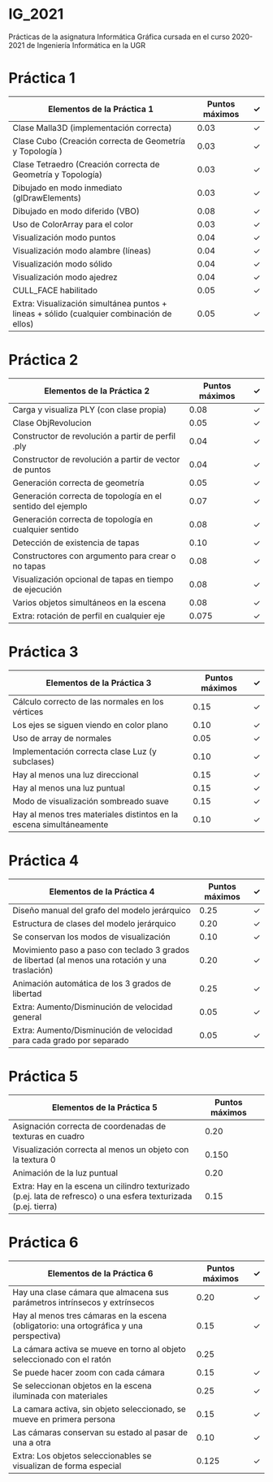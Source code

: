 # IG_2021

Prácticas de la asignatura Informática Gráfica cursada en el curso 2020-2021
de Ingeniería Informática en la UGR


# Práctica 1

|Elementos de la Práctica 1|Puntos máximos|✓|
|-|-|-|
|Clase Malla3D (implementación correcta)|0.03|✓|
|Clase Cubo (Creación correcta de Geometría y Topología )|0.03|✓|
|Clase Tetraedro (Creación correcta de Geometría y Topología)|0.03|✓|
|Dibujado en modo inmediato (glDrawElements)|0.03|✓|
|Dibujado en modo diferido (VBO)|0.08|✓|
|Uso de ColorArray para el color|0.03|✓|
|Visualización modo puntos|0.04|✓|
|Visualización modo alambre (líneas)|0.04|✓|
|Visualización modo sólido|0.04|✓|
|Visualización modo ajedrez|0.04|✓|
|CULL_FACE habilitado|0.05|✓|
|Extra: Visualización simultánea puntos + lineas + sólido (cualquier combinación de ellos)|0.05|✓|

# Práctica 2
|Elementos de la Práctica 2|Puntos máximos|✓|
|-|-|-|
|Carga y visualiza PLY (con clase propia)|0.08|✓|
|Clase ObjRevolucion|0.05|✓|
|Constructor de revolución a partir de perfil .ply|0.04|✓|
|Constructor de revolución a partir de vector de puntos|0.04|✓|
|Generación correcta de geometría|0.05|✓|
|Generación correcta de topología en el sentido del ejemplo|0.07|✓|
|Generación correcta de topología en cualquier sentido|0.08|✓|
|Detección de existencia de tapas|0.10|✓|
|Constructores con argumento para crear o no tapas|0.08|✓|
|Visualización opcional de tapas en tiempo de ejecución|0.08|✓|
|Varios objetos simultáneos en la escena|0.08|✓|
|Extra: rotación de perfil en cualquier eje|0.075|✓|

# Práctica 3
|Elementos de la Práctica 3|Puntos máximos|✓|
|-|-|-|
|Cálculo correcto de las normales en los vértices|0.15|✓|
|Los ejes se siguen viendo en color plano|0.10|✓|
|Uso de array de normales|0.05|✓|
|Implementación correcta clase Luz (y subclases)|0.10|✓|
|Hay al menos una luz direccional|0.15|✓|
|Hay al menos una luz puntual|0.15|✓|
|Modo de visualización sombreado suave|0.15|✓|
|Hay al menos tres materiales distintos en la escena simultáneamente|0.10|✓|

# Práctica 4
|Elementos de la Práctica 4|Puntos máximos|✓|
|-|-|-|
|Diseño manual del grafo del modelo jerárquico|0.25|✓|
|Estructura de clases del modelo jerárquico|0.20|✓|
|Se conservan los modos de visualización|0.10|✓|
|Movimiento paso a paso con teclado 3 grados de libertad (al menos una rotación y una traslación)|0.20|✓|
|Animación automática de los 3 grados de libertad|0.25|✓|
|Extra: Aumento/Disminución de velocidad general|0.05|✓|
|Extra: Aumento/Disminución de velocidad para cada grado por separado|0.05|✓|


# Práctica 5
|Elementos de la Práctica 5|Puntos máximos| |
|-|-|-|
|Asignación correcta de coordenadas de texturas en cuadro|0.20| |
|Visualización correcta al menos un objeto con la textura 0|0.150| |
|Animación de la luz puntual|0.20||
|Extra: Hay en la escena un cilindro texturizado (p.ej. lata de refresco) o una esfera texturizada (p.ej. tierra)|0.15||




# Práctica 6
|Elementos de la Práctica 6|Puntos máximos|✓|
|-|-|-|
|Hay una clase cámara que almacena sus parámetros intrínsecos y extrínsecos|0.20|✓|
|Hay al menos tres cámaras en la escena (obligatorio: una ortográfica y una perspectiva)|0.15|✓|
|La cámara activa se mueve en torno al objeto seleccionado con el ratón|0.25| |
|Se puede hacer zoom con cada cámara|0.15|✓|
|Se seleccionan objetos en la escena iluminada con materiales|0.25|✓|
|La camara activa, sin objeto seleccionado, se mueve en primera persona|0.15|✓|
|Las cámaras conservan su estado al pasar de una a otra|0.10|✓|
|Extra: Los objetos seleccionables se visualizan de forma especial|0.125|✓|
